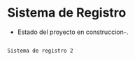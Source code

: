<h1>Sistema de Registro</h1>

- Estado del proyecto en construccion-.

 ```npm install react´´´

 Sistema de registro 2
